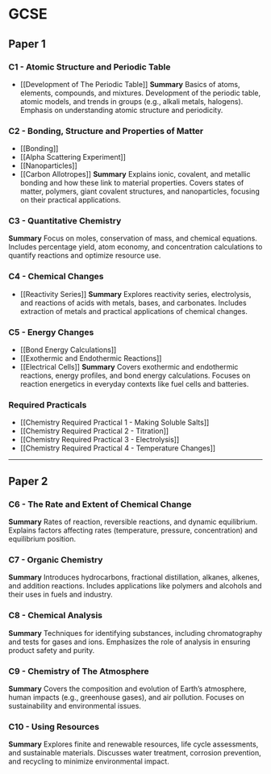 # GCSE

## Paper 1

### C1 - Atomic Structure and Periodic Table
- [[Development of The Periodic Table]]
**Summary**
Basics of atoms, elements, compounds, and mixtures. Development of the periodic table, atomic models, and trends in groups (e.g., alkali metals, halogens). Emphasis on understanding atomic structure and periodicity.
### C2 - Bonding, Structure and Properties of Matter
- [[Bonding]]
- [[Alpha Scattering Experiment]]
- [[Nanoparticles]]
- [[Carbon Allotropes]]
**Summary**
Explains ionic, covalent, and metallic bonding and how these link to material properties. Covers states of matter, polymers, giant covalent structures, and nanoparticles, focusing on their practical applications.
### C3 - Quantitative Chemistry
**Summary**
Focus on moles, conservation of mass, and chemical equations. Includes percentage yield, atom economy, and concentration calculations to quantify reactions and optimize resource use.
### C4 - Chemical Changes
- [[Reactivity Series]]
**Summary**
Explores reactivity series, electrolysis, and reactions of acids with metals, bases, and carbonates. Includes extraction of metals and practical applications of chemical changes.
### C5 - Energy Changes
- [[Bond Energy Calculations]]
- [[Exothermic and Endothermic Reactions]]
- [[Electrical Cells]]
**Summary**
Covers exothermic and endothermic reactions, energy profiles, and bond energy calculations. Focuses on reaction energetics in everyday contexts like fuel cells and batteries.
### Required Practicals
- [[Chemistry Required Practical 1 - Making Soluble Salts]]
- [[Chemistry Required Practical 2 - Titration]]
- [[Chemistry Required Practical 3 - Electrolysis]]
- [[Chemistry Required Practical 4 - Temperature Changes]]

---
## Paper 2
### C6 - The Rate and Extent of Chemical Change
**Summary**
Rates of reaction, reversible reactions, and dynamic equilibrium. Explains factors affecting rates (temperature, pressure, concentration) and equilibrium position.
### C7 - Organic Chemistry
**Summary**
Introduces hydrocarbons, fractional distillation, alkanes, alkenes, and addition reactions. Includes applications like polymers and alcohols and their uses in fuels and industry.
### C8 - Chemical Analysis
**Summary**
Techniques for identifying substances, including chromatography and tests for gases and ions. Emphasizes the role of analysis in ensuring product safety and purity.
### C9 - Chemistry of The Atmosphere 
**Summary**
Covers the composition and evolution of Earth’s atmosphere, human impacts (e.g., greenhouse gases), and air pollution. Focuses on sustainability and environmental issues.
### C10 - Using Resources 
**Summary**
Explores finite and renewable resources, life cycle assessments, and sustainable materials. Discusses water treatment, corrosion prevention, and recycling to minimize environmental impact.